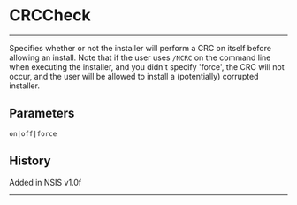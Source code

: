 # CRCCheck

---

Specifies whether or not the installer will perform a CRC on itself before allowing an install. Note that if the user uses `/NCRC` on the command line when executing the installer, and you didn't specify 'force', the CRC will not occur, and the user will be allowed to install a (potentially) corrupted installer.

## Parameters

    on|off|force

## History

Added in NSIS v1.0f

---
